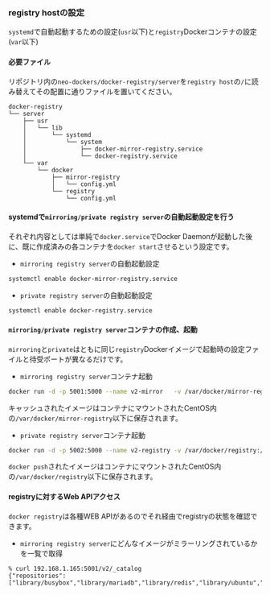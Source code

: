 ### registry hostの設定
 `systemd`で自動起動するための設定(`usr`以下)と`registry`Dockerコンテナの設定(`var`以下)
 
#### 必要ファイル
  リポジトリ内の`neo-dockers/docker-registry/server`を`registry host`の`/`に読み替えてその配置に通りファイルを置いてください。
  
  
  ```
  docker-registry
  └── server
      ├── usr
      │   └── lib
      │       └── systemd
      │           └── system
      │               ├── docker-mirror-registry.service
      │               └── docker-registry.service
      └── var
          └── docker
              ├── mirror-registry
              │   └── config.yml
              └── registry
                  └── config.yml
  ```

#### systemdで`mirroring/private registry server`の自動起動設定を行う
  
  それぞれ内容としては単純で`docker.service`でDocker Daemonが起動した後に、既に作成済みの各コンテナを`docker start`させるという設定です。
  
  - `mirroring registry server`の自動起動設定
  
  ```sh
  systemctl enable docker-mirror-registry.service
  ```
  
  - `private registry server`の自動起動設定
  
  ```sh
  systemctl enable docker-registry.service
  ```
  
#### `mirroring/private registry server`コンテナの作成、起動
  
  `mirroring`と`private`はともに同じ`registry`Dockerイメージで起動時の設定ファイルと待受ポートが異なるだけです。
  
  - `mirroring registry server`コンテナ起動
  ```sh
  docker run -d -p 5001:5000 --name v2-mirror   -v /var/docker/mirror-registry:/var/lib/registry registry:2 serve /var/lib/registry/config.yml
  ```
    
  キャッシュされたイメージはコンテナにマウントされたCentOS内の`/var/docker/mirror-registry`以下に保存されます。
  
  - `private registry server`コンテナ起動  
  ```sh
  docker run -d -p 5002:5000 --name v2-registry -v /var/docker/registry:/var/lib/registry        registry:2 serve /var/lib/registry/config.yml
  ```
  `docker push`されたイメージはコンテナにマウントされたCentOS内の`/var/docker/registry`以下に保存されます。
  

#### registryに対するWeb APIアクセス

  `docker registry`は各種WEB APIがあるのでそれ経由でregistryの状態を確認できます。

  - `mirroring registry server`にどんなイメージがミラーリングされているかを一覧で取得
  
  ```
  % curl 192.168.1.165:5001/v2/_catalog
  {"repositories":["library/busybox","library/mariadb","library/redis","library/ubuntu","microsoft/aspnet"]}
  ```

